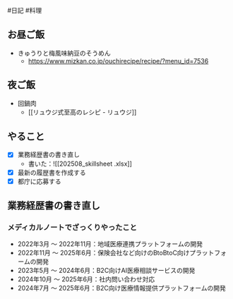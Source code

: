 #日記 #料理 

## お昼ご飯
- きゅうりと梅風味納豆のそうめん
	- https://www.mizkan.co.jp/ouchirecipe/recipe/?menu_id=7536

## 夜ご飯
- 回鍋肉
	- [[リュウジ式至高のレシピ - リュウジ]]

## やること
- [x] 業務経歴書の書き直し
	- 書いた：![[202508_skillsheet .xlsx]]
- [x] 最新の履歴書を作成する
- [x] 都庁に応募する

## 業務経歴書の書き直し
### メディカルノートでざっくりやったこと
- 2022年3月 〜 2022年11月：地域医療連携プラットフォームの開発
- 2022年11月 〜 2025年6月：保険会社など向けのBtoBtoC向けプラットフォームの開発
- 2023年5月 〜 2024年6月：B2C向けAI医療相談サービスの開発
- 2024年10月 〜 2025年6月：社内問い合わせ対応
- 2024年7月 〜 2025年6月：B2C向け医療情報提供プラットフォームの開発

